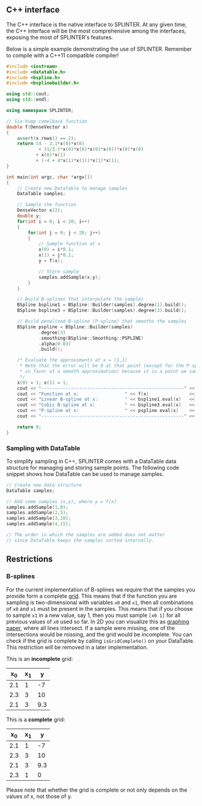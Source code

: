 ## C++ interface
The C++ interface is the native interface to SPLINTER. At any given time, the C++ interface will be the most comprehensive among the interfaces, exposing the most of SPLINTER's features.

Below is a simple example demonstrating the use of SPLINTER. Remember to compile with a C++11 compatible compiler!

```c++
#include <iostream>
#include <datatable.h>
#include <bspline.h>
#include <bsplinebuilder.h>

using std::cout;
using std::endl;

using namespace SPLINTER;

// Six-hump camelback function
double f(DenseVector x)
{
    assert(x.rows() == 2);
    return (4 - 2.1*x(0)*x(0)
            + (1/3.)*x(0)*x(0)*x(0)*x(0))*x(0)*x(0)
           + x(0)*x(1)
           + (-4 + 4*x(1)*x(1))*x(1)*x(1);
}

int main(int argc, char *argv[])
{
    // Create new DataTable to manage samples
    DataTable samples;

    // Sample the function
    DenseVector x(2);
    double y;
    for(int i = 0; i < 20; i++)
    {
        for(int j = 0; j < 20; j++)
        {
            // Sample function at x
            x(0) = i*0.1;
            x(1) = j*0.1;
            y = f(x);

            // Store sample
            samples.addSample(x,y);
        }
    }

    // Build B-splines that interpolate the samples
    BSpline bspline1 = BSpline::Builder(samples).degree(1).build();
    BSpline bspline3 = BSpline::Builder(samples).degree(3).build();

    // Build penalized B-spline (P-spline) that smooths the samples
    BSpline pspline = BSpline::Builder(samples)
            .degree(3)
            .smoothing(BSpline::Smoothing::PSPLINE)
            .alpha(0.03)
            .build();

    /* Evaluate the approximants at x = (1,1)
     * Note that the error will be 0 at that point (except for the P-spline, which may introduce an error
     * in favor of a smooth approximation) because it is a point we sampled at.
     */
    x(0) = 1; x(1) = 1;
    cout << "-----------------------------------------------------" << endl;
    cout << "Function at x:                 " << f(x)               << endl;
    cout << "Linear B-spline at x:          " << bspline1.eval(x)   << endl;
    cout << "Cubic B-spline at x:           " << bspline3.eval(x)   << endl;
    cout << "P-spline at x:                 " << pspline.eval(x)    << endl;
    cout << "-----------------------------------------------------" << endl;

    return 0;
}
```

### Sampling with DataTable
To simplify sampling in C++, SPLINTER comes with a DataTable data structure for managing and storing sample points. The following code snippet shows how DataTable can be used to manage samples. 
```c++
// Create new data structure
DataTable samples; 

// Add some samples (x,y), where y = f(x)
samples.addSample(1,0);
samples.addSample(2,5);
samples.addSample(3,10);
samples.addSample(4,15);

// The order in which the samples are added does not matter
// since DataTable keeps the samples sorted internally.
```

## Restrictions
### B-splines
For the current implementation of B-splines we require that the samples you provide form a complete [grid](https://en.wikipedia.org/wiki/Regular_grid). This means that if the function you are sampling is two-dimensional with variables `x0` and `x1`, then all combinations of `x0` and `x1` must be present in the samples. This means that if you choose to sample `x1` in a new value, say 1, then you must sample `[x0 1]` for all previous values of `x0` used so far. In 2D you can visualize this as [graphing paper](https://en.wikipedia.org/wiki/Graph_paper#/media/File:Log_paper.svg), where all lines intersect. If a sample were missing, one of the intersections would be missing, and the grid would be incomplete. You can check if the grid is complete by calling `isGridComplete()` on your DataTable. This restriction will be removed in a later implementation.


This is an **incomplete** grid:

| x<sub>0</sub>   | x<sub>1</sub>   | y   |
| --------------- | --------------- | --- |
| 2.1             | 1               | -7  |
| 2.3             | 3               | 10  |
| 2.1             | 3               | 9.3 |


This is a **complete** grid:

| x<sub>0</sub>   | x<sub>1</sub>   | y   |
| --------------- | --------------- | --- |
| 2.1             | 1               | -7  |
| 2.3             | 3               | 10  |
| 2.1             | 3               | 9.3 |
| 2.3             | 1               | 0   |

Please note that whether the grid is complete or not only depends on the values of x, not those of y.
